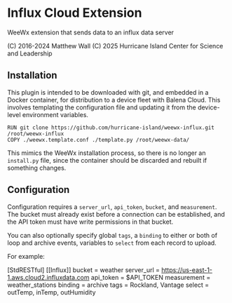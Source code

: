 # Influx Cloud Extension

WeeWx extension that sends data to an influx data server

(C) 2016-2024 Matthew Wall
(C) 2025      Hurricane Island Center for Science and Leadership

## Installation

This plugin is intended to be downloaded with git, and embedded in a Docker container,
for distribution to a device fleet with Balena Cloud. This involves templating the 
configuration file and updating it from the device-level environment variables.

```docker
RUN git clone https://github.com/hurricane-island/weewx-influx.git /root/weewx-influx
COPY ./weewx.template.conf ./template.py /root/weewx-data/
```

This mimics the WeeWx installation process, so there is no longer an `install.py` file, 
since the container should be discarded and rebuilt if something changes.

## Configuration

Configuration requires a `server_url`, `api_token`, `bucket`, and `measurement`.
The bucket must already exist before a connection can be established, and the
API token must have write permissions in that bucket.

You can also optionally specify global `tags`, a `binding` to either or both of loop and archive events,
variables to `select` from each record to upload.

For example:

[StdRESTful]
    [[Influx]]
        bucket = weather
        server_url = https://us-east-1-1.aws.cloud2.influxdata.com
        api_token = $API_TOKEN
        measurement = weather_stations
        binding = archive
        tags = Rockland, Vantage
        select = outTemp, inTemp, outHumidity
